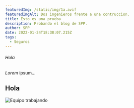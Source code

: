 ```yaml
---
featuredImg: /static/img/1a.avif
featuredImgAlt: Dos ingenieros frente a una contruccion.
title: Esto es una prueba
description: Probando el blog de SPP.
author: SPP
date: 2022-01-24T18:38:07.215Z
tags:
  - Seguros
---
```

###### Hola

*Lorem* ipsum...

## Hola

![Equipo trabajando](/static/img/1b.avif "Equipo de trabajo")